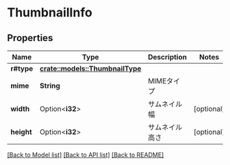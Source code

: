 # ThumbnailInfo

## Properties

Name | Type | Description | Notes
------------ | ------------- | ------------- | -------------
**r#type** | [**crate::models::ThumbnailType**](ThumbnailType.md) |  | 
**mime** | **String** | MIMEタイプ | 
**width** | Option<**i32**> | サムネイル幅 | [optional]
**height** | Option<**i32**> | サムネイル高さ | [optional]

[[Back to Model list]](../README.md#documentation-for-models) [[Back to API list]](../README.md#documentation-for-api-endpoints) [[Back to README]](../README.md)


